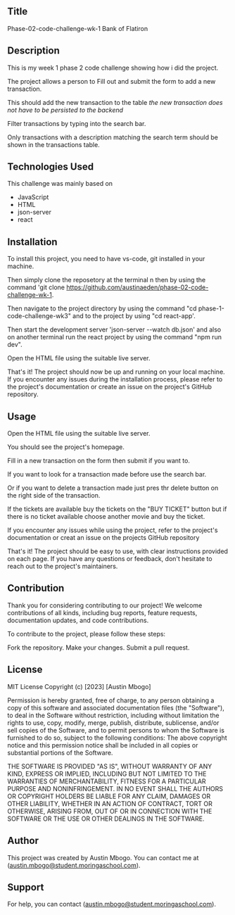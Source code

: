 ## Title
Phase-02-code-challenge-wk-1
Bank of Flatiron

## Description
This is my week 1 phase 2 code challenge showing how i did the project.

The project allows a person to Fill out and submit the form to add a new transaction.

This should add the new transaction to the table *the new transaction does not have to be persisted to the backend*

Filter transactions by typing into the search bar.

Only transactions with a description matching the search term should be shown in the transactions table.


## Technologies Used
This challenge was mainly based on
- JavaScript
- HTML
- json-server
- react

## Installation
To install this project, you need to have vs-code, git installed in your machine.

Then simply clone the reposetory at the terminal n then by using the command 'git clone https://github.com/austinaeden/phase-02-code-challenge-wk-1. 

Then navigate to the project directory by using the command "cd phase-1-code-challenge-wk3" and to the project by using "cd react-app'.

Then start the development server 'json-server --watch db.json' and also on another terminal run the react project by using the command "npm run dev".

Open the HTML file using the suitable live server.

That's it! The project should now be up and running on your local machine. If you encounter any issues during the installation process, please refer to the project's documentation or create an issue on the project's GitHub repository.

## Usage 
Open the HTML file using the suitable live server.

You should see the project's homepage.

Fill in a new transaction on the form then submit  if you want to.

If you want to  look for a transaction made before use the search bar.

Or if you want to delete a transaction made just pres thr delete button on the right side of the transaction.

If the tickets are available buy the tickets on the "BUY TICKET" button but if there is no ticket available choose another movie and buy the ticket.

If you encounter any issues while using the project, refer to the project's documentation or creat an issue on the projects GitHub repository

That's it! The project should be easy to use, with clear instructions provided on each page. If you have any questions or feedback, don't hesitate to reach out to the project's maintainers.

## Contribution 
Thank you for considering contributing to our project! We welcome contributions of all kinds, including bug reports, feature requests, documentation updates, and code contributions.

To contribute to the project, please follow these steps:

Fork the repository.
Make your changes.
Submit a pull request.

## License
MIT License 
Copyright (c) [2023] [Austin Mbogo]

Permission is hereby granted, free of charge, to any person obtaining a copy
of this software and associated documentation files (the "Software"), to deal
in the Software without restriction, including without limitation the rights
to use, copy, modify, merge, publish, distribute, sublicense, and/or sell
copies of the Software, and to permit persons to whom the Software is
furnished to do so, subject to the following conditions:
The above copyright notice and this permission notice shall be included in all
copies or substantial portions of the Software.

THE SOFTWARE IS PROVIDED "AS IS", WITHOUT WARRANTY OF ANY KIND, EXPRESS OR
IMPLIED, INCLUDING BUT NOT LIMITED TO THE WARRANTIES OF MERCHANTABILITY,
FITNESS FOR A PARTICULAR PURPOSE AND NONINFRINGEMENT. IN NO EVENT SHALL THE
AUTHORS OR COPYRIGHT HOLDERS BE LIABLE FOR ANY CLAIM, DAMAGES OR OTHER
LIABILITY, WHETHER IN AN ACTION OF CONTRACT, TORT OR OTHERWISE, ARISING FROM,
OUT OF OR IN CONNECTION WITH THE SOFTWARE OR THE USE OR OTHER DEALINGS IN THE
SOFTWARE.

## Author
This project was created by Austin Mbogo. You can contact me at (austin.mbogo@student.moringaschool.com).

## Support
For help, you can contact (austin.mbogo@student.moringaschool.com).